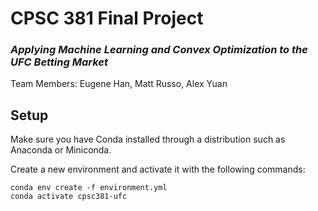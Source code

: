 # CPSC 381 Final Project

### *Applying Machine Learning and Convex Optimization to the UFC Betting Market*
Team Members: Eugene Han, Matt Russo, Alex Yuan


## Setup

Make sure you have Conda installed through a distribution such as Anaconda or Miniconda.

Create a new environment and activate it with the following commands:
```
conda env create -f environment.yml
conda activate cpsc381-ufc
```
